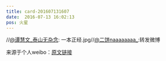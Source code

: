 ```yaml
---
title: card-201607131607
date:  2016-07-13 16:02:13
pos: 火星
---
```

//<a href='/n/谭慧文_泰山无杂念'>@谭慧文_泰山无杂念</a>: 一本正经.jpg//<a href='/n/二饼naaaaaaaa_'>@二饼naaaaaaaa_</a>:转发微博

来源于个人weibo：[原文链接](https://m.weibo.cn/status/DECrc68Ex?mblogid=DECrc68Ex)